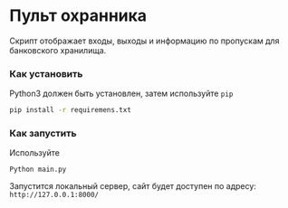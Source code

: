 # Пульт охранника

Скрипт отображает входы, выходы и информацию по пропускам для банковского хранилища.

### Как установить

Python3 должен быть установлен, затем используйте `pip`

```bash
pip install -r requiremens.txt
```

### Как запустить

Используйте

```
Python main.py
```
Запустится локальный сервер, сайт будет доступен по адресу: `http://127.0.0.1:8000/`
